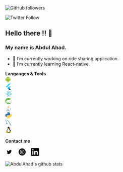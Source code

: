 

<img alt="GitHub followers" src="https://img.shields.io/github/followers/aiwithab?label=Followers&style=social">

![Twitter Follow](https://img.shields.io/twitter/follow/aiwithab?style=social)


## Hello there !! 👋
### My name is **Abdul Ahad**.

- 🔭 I’m currently working on ride sharing application.
- 🌱 I’m currently learning React-native.


**Langauges & Tools**
<code>
<img height="20" src="https://github.com/aiwithab/aiwithab/blob/master/icons/android.svg"></code>&nbsp;&nbsp;
<code>
<img height="20" src="https://github.com/aiwithab/aiwithab/blob/master/icons/flutter.svg"></code>&nbsp;&nbsp;
<code>
<img height="20" src="https://github.com/aiwithab/aiwithab/blob/master/icons/react.svg"></code>&nbsp;&nbsp;
<code>
<img height="20" src="https://github.com/aiwithab/aiwithab/blob/master/icons/spring.svg"></code>&nbsp;&nbsp;
<code>
<img height="20" src="https://github.com/aiwithab/aiwithab/blob/master/icons/java.svg"></code>&nbsp;&nbsp;
<code>
<img height="20" src="https://github.com/aiwithab/aiwithab/blob/master/icons/python.svg"></code>&nbsp;&nbsp;
<code>
<img height="20" src="https://github.com/aiwithab/aiwithab/blob/master/icons/mysql.svg"></code>&nbsp;&nbsp;
<code>
<img height="20" src="https://github.com/aiwithab/aiwithab/blob/master/icons/linux.svg"></code>&nbsp;&nbsp;


**Contact me**

<p align='left'>
<a href="https://twitter.com/aiwithab"><img height="25" src="https://github.com/aiwithab/aiwithab/blob/master/icons/twitter.png"></a>&nbsp;&nbsp;
<a href="https://www.instagram.com/aiwithab"><img height="25" src="https://github.com/aiwithab/aiwithab/blob/master/icons/instagram.png"></a>&nbsp;&nbsp;
<a href="https://www.linkedin.com/in/aiwithab"><img height="25" src="https://github.com/aiwithab/aiwithab/blob/master/icons/linedin.png"></a>&nbsp;&nbsp;
  
![AbdulAhad's github stats](https://github-readme-stats.vercel.app/api?username=aiwithab&show_icons=true&title_color=fff&icon_color=79ff97&text_color=9f9f9f&bg_color=151515)
